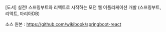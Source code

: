 [도서] 실전! 스프링부트와 리액트로 시작하는 모던 웹 어플리케이션 개발 
(스프링부트, 리액트, 마리아DB)

소스 원본 : https://github.com/wikibook/springboot-react
